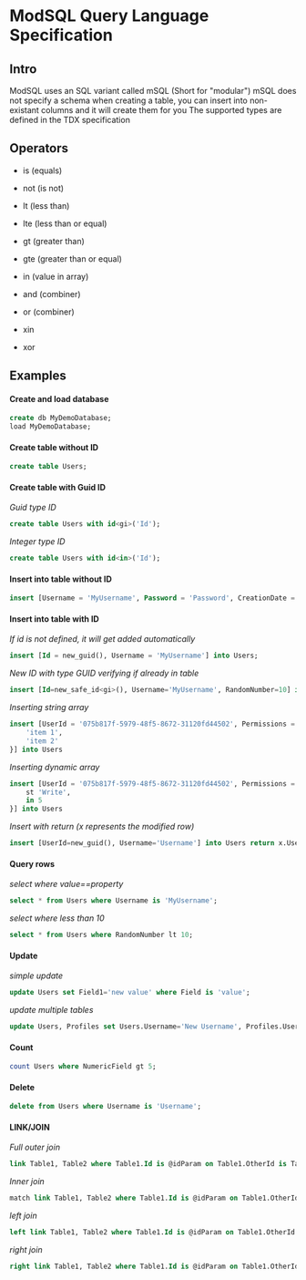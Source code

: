 # ModSQL Query Language Specification

## Intro

ModSQL uses an SQL variant called mSQL (Short for "modular")
mSQL does not specify a schema when creating a table, you can insert into non-existant columns and it will create them for you
The supported types are defined in the <a>TDX specification</a>

## Operators

- is (equals)
- not (is not)
- lt (less than)
- lte (less than or equal)
- gt (greater than)
- gte (greater than or equal)
- in (value in array)
- and (combiner)
- or (combiner)

- xin
- xor

## Examples

#### Create and load database
```sql
create db MyDemoDatabase;
load MyDemoDatabase;
```

#### Create table without ID
```sql
create table Users;
```

#### Create table with Guid ID
*Guid type ID*
```sql
create table Users with id<gi>('Id');
```

*Integer type ID*
```sql
create table Users with id<in>('Id');
```

#### Insert into table without ID
```sql
insert [Username = 'MyUsername', Password = 'Password', CreationDate = utcnow()] into Users;
```

#### Insert into table with ID
*If id is not defined, it will get added automatically*
```sql
insert [Id = new_guid(), Username = 'MyUsername'] into Users;
```

*New ID with type GUID verifying if already in table*
```sql
insert [Id=new_safe_id<gi>(), Username='MyUsername', RandomNumber=10] into Users;
```

*Inserting string array*
```sql
insert [UserId = '075b817f-5979-48f5-8672-31120fd44502', Permissions = st {
    'item 1',
    'item 2'
}] into Users
```
*Inserting dynamic array*
```sql
insert [UserId = '075b817f-5979-48f5-8672-31120fd44502', Permissions = dy {
    st 'Write',
    in 5
}] into Users
```

*Insert with return (x represents the modified row)*
```sql
insert [UserId=new_guid(), Username='Username'] into Users return x.UserId
```


#### Query rows
*select where value==property*
```sql
select * from Users where Username is 'MyUsername';
```

*select where less than 10*
```sql
select * from Users where RandomNumber lt 10;
```

#### Update
*simple update*
```sql
update Users set Field1='new value' where Field is 'value';
```
*update multiple tables*
```sql
update Users, Profiles set Users.Username='New Username', Profiles.Username='New Username' where Users.Id is @idParam on Users.Id is Profiles.UserId;
```

#### Count
```sql
count Users where NumericField gt 5;
```

#### Delete
```sql
delete from Users where Username is 'Username';
```

#### LINK/JOIN
*Full outer join*
```sql
link Table1, Table2 where Table1.Id is @idParam on Table1.OtherId is Table2.OtherId;
```
*Inner join*
```sql
match link Table1, Table2 where Table1.Id is @idParam on Table1.OtherId is Table2.OtherId;
```
*left join*
```sql
left link Table1, Table2 where Table1.Id is @idParam on Table1.OtherId is Table2.OtherId;
```
*right join*
```sql
right link Table1, Table2 where Table1.Id is @idParam on Table1.OtherId is Table2.OtherId;
```